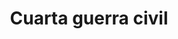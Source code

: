 ﻿---
title: "Cuarta guerra civil"
permalink: periodes_63.html
layout: periode
dataInici: -32
dataFi: -30
sidebar: periodes
pares:
  - id: 8
    title: "República romana"
    dataInici: "(-509)"
    dataFi: "(-27)"

fills:
  - id: 78
    title: "Batalla de Accio"
    dataInici: "(-31)"

jocsPrincipals:
  - title: "Antony and Cleopatra"
    bggId: 273518
    dataInici: 
    dataFi: 

jocsEscenaris:
jocsEpoca:
  - title: "Imperium Romanum II"
    bggId: 1496
    escenari: "Octavian vs. Antony and Cleopatra"
    dataInici: 
    dataFi: 

jocsEpocaEscenaris:
---
